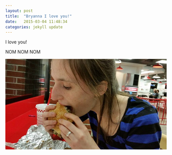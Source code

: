 ```yaml
---
layout: post
title:  "Bryanna I love you!"
date:   2015-03-04 11:48:34
categories: jekyll update
---
```



I love you!


NOM NOM NOM

![Comet](/img/bryanna.jpg)
